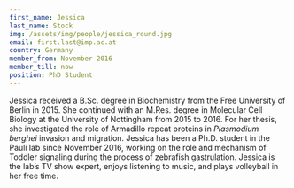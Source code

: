 ```yaml
---
first_name: Jessica
last_name: Stock
img: /assets/img/people/jessica_round.jpg
email: first.last@imp.ac.at
country: Germany
member_from: November 2016
member_till: now
position: PhD Student
---
```

Jessica received a B.Sc. degree in Biochemistry from the Free University of Berlin in 2015. She continued with an M.Res. degree in Molecular Cell Biology at the University of Nottingham from 2015 to 2016. For her thesis, she investigated the role of Armadillo repeat proteins in *Plasmodium berghei* invasion and migration. Jessica has been a Ph.D. student in the Pauli lab since November 2016, working on the role and mechanism of Toddler signaling during the process of zebrafish gastrulation. Jessica is the lab’s TV show expert, enjoys listening to music, and plays volleyball in her free time. 
